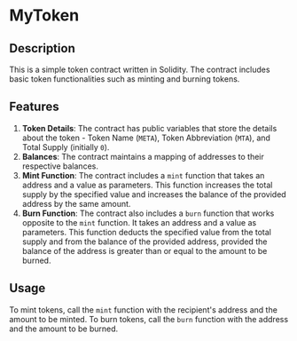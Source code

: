 # MyToken

## Description
This is a simple token contract written in Solidity. The contract includes basic token functionalities such as minting and burning tokens.

## Features
1. **Token Details**: The contract has public variables that store the details about the token - Token Name (`META`), Token Abbreviation (`MTA`), and Total Supply (initially `0`).
2. **Balances**: The contract maintains a mapping of addresses to their respective balances.
3. **Mint Function**: The contract includes a `mint` function that takes an address and a value as parameters. This function increases the total supply by the specified value and increases the balance of the provided address by the same amount.
4. **Burn Function**: The contract also includes a `burn` function that works opposite to the `mint` function. It takes an address and a value as parameters. This function deducts the specified value from the total supply and from the balance of the provided address, provided the balance of the address is greater than or equal to the amount to be burned.

## Usage
To mint tokens, call the `mint` function with the recipient's address and the amount to be minted. To burn tokens, call the `burn` function with the address and the amount to be burned.

